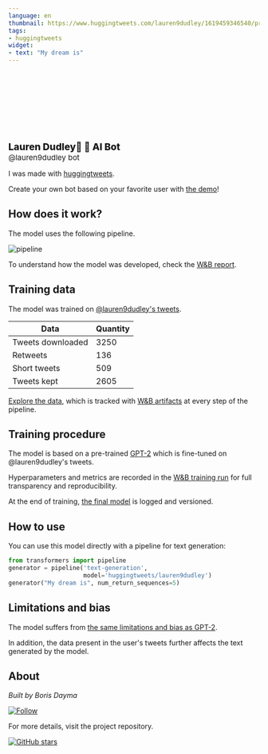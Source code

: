 ```yaml
---
language: en
thumbnail: https://www.huggingtweets.com/lauren9dudley/1619459346540/predictions.png
tags:
- huggingtweets
widget:
- text: "My dream is"
---
```


<div>
<div style="width: 132px; height:132px; border-radius: 50%; background-size: cover; background-image: url('https://pbs.twimg.com/profile_images/936513155152392192/J9N9B-g8_400x400.jpg')">
</div>
<div style="margin-top: 8px; font-size: 19px; font-weight: 800">Lauren Dudley📸 🤖 AI Bot </div>
<div style="font-size: 15px">@lauren9dudley bot</div>
</div>

I was made with [huggingtweets](https://github.com/borisdayma/huggingtweets).

Create your own bot based on your favorite user with [the demo](https://colab.research.google.com/github/borisdayma/huggingtweets/blob/master/huggingtweets-demo.ipynb)!

## How does it work?

The model uses the following pipeline.

![pipeline](https://github.com/borisdayma/huggingtweets/blob/master/img/pipeline.png?raw=true)

To understand how the model was developed, check the [W&B report](https://wandb.ai/wandb/huggingtweets/reports/HuggingTweets-Train-a-Model-to-Generate-Tweets--VmlldzoxMTY5MjI).

## Training data

The model was trained on [@lauren9dudley's tweets](https://twitter.com/lauren9dudley).

| Data | Quantity |
| --- | --- |
| Tweets downloaded | 3250 |
| Retweets | 136 |
| Short tweets | 509 |
| Tweets kept | 2605 |

[Explore the data](https://wandb.ai/wandb/huggingtweets/runs/158bph3u/artifacts), which is tracked with [W&B artifacts](https://docs.wandb.com/artifacts) at every step of the pipeline.

## Training procedure

The model is based on a pre-trained [GPT-2](https://huggingface.co/gpt2) which is fine-tuned on @lauren9dudley's tweets.

Hyperparameters and metrics are recorded in the [W&B training run](https://wandb.ai/wandb/huggingtweets/runs/3c2x1cau) for full transparency and reproducibility.

At the end of training, [the final model](https://wandb.ai/wandb/huggingtweets/runs/3c2x1cau/artifacts) is logged and versioned.

## How to use

You can use this model directly with a pipeline for text generation:

```python
from transformers import pipeline
generator = pipeline('text-generation',
                     model='huggingtweets/lauren9dudley')
generator("My dream is", num_return_sequences=5)
```

## Limitations and bias

The model suffers from [the same limitations and bias as GPT-2](https://huggingface.co/gpt2#limitations-and-bias).

In addition, the data present in the user's tweets further affects the text generated by the model.

## About

*Built by Boris Dayma*

[![Follow](https://img.shields.io/twitter/follow/borisdayma?style=social)](https://twitter.com/intent/follow?screen_name=borisdayma)

For more details, visit the project repository.

[![GitHub stars](https://img.shields.io/github/stars/borisdayma/huggingtweets?style=social)](https://github.com/borisdayma/huggingtweets)
